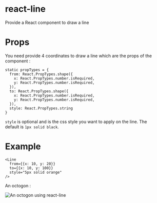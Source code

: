 # react-line

Provide a React component to draw a line

# Props

You need provide 4 coordinates to draw a line which are the props of the
component :

```
static propTypes = {
  from: React.PropTypes.shape({
    x: React.PropTypes.number.isRequired,
    y: React.PropTypes.number.isRequired,
  }),
  to: React.PropTypes.shape({
    x: React.PropTypes.number.isRequired,
    y: React.PropTypes.number.isRequired,
  }),
  style: React.PropTypes.string
}
```

`style` is optional and is the css style you want to apply on the line.
The default is `1px solid black`.

# Example

```
<Line
  from={{x: 10, y: 20}}
  to={{x: 10, y: 100}}
  style="5px solid orange"
/>
```

An octogon :

![An octogon using react-line](https://raw.github.com/chtefi/react-line/master/octogon.png)
